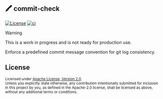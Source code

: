 🖍️ commit-check
---------------
[![License](https://img.shields.io/badge/License-Apache_2.0-blue.svg)](./LICENSE)
[![ci](https://github.com/LNSD/commit-check/actions/workflows/ci.yml/badge.svg)](https://github.com/LNSD/commit-check/actions/workflows/ci.yml)

> [!Warning]
> This is a work in progress and is not ready for production use.

Enforce a predefined commit message convention for git log consistency.


## License

<sup>
Licensed under <a href="LICENSE">Apache License, Version 2.0</a>.
</sup>

<br>

<sub>
Unless you explicitly state otherwise, any contribution intentionally submitted
for inclusion in this project by you, as defined in the Apache-2.0 license,
shall be licensed as above, without any additional terms or conditions.
</sub>
